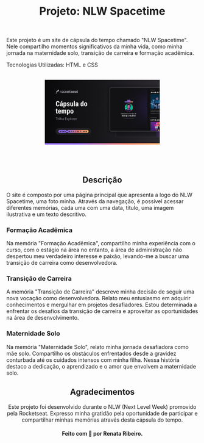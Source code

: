<h1 align="center">Projeto: NLW Spacetime</h1><br>
<p> Este projeto é um site de cápsula do tempo chamado "NLW Spacetime". Nele compartilho momentos significativos da minha vida, como minha jornada na maternidade solo, transição de carreira e formação acadêmica.</p>
Tecnologias Utilizadas: HTML e CSS<br><br>

<p align="center">
    <img src=".github/preview.png" alt="Demonstração do projeto" width="60%" /></p><br><br>
        
<h2 align="center">Descrição</h2>
<p>O site é composto por uma página principal que apresenta a logo do NLW Spacetime, uma foto minha. Através da navegação, é possível acessar diferentes memórias, cada uma com uma data, título, uma imagem ilustrativa e um texto descritivo.</p>

### Formação Acadêmica
<p>Na memória "Formação Acadêmica", compartilho minha experiência com o curso, com o estágio na área no entanto, a área de administração não despertou meu verdadeiro interesse e paixão, levando-me a buscar uma transição de carreira como desenvolvedora.</p>

### Transição de Carreira
<p>A memória "Transição de Carreira" descreve minha decisão de seguir uma nova vocação como desenvolvedora. Relato meu entusiasmo em adquirir conhecimentos e mergulhar em projetos desafiadores. Estou determinada a enfrentar os desafios da transição de carreira e aproveitar as oportunidades na área de desenvolvimento.</p>

### Maternidade Solo
<p>Na memória "Maternidade Solo", relato minha jornada desafiadora como mãe solo. Compartilho os obstáculos enfrentados desde a gravidez conturbada até os cuidados intensos com minha filha. Nessa história destaco a dedicação, o aprendizado e o amor que envolvem a maternidade solo.</p>

<h2 align="center">Agradecimentos</h2>
<p align="center">Este projeto foi desenvolvido durante o NLW (Next Level Week) promovido<br>
    pela Rocketseat. Expresso minha gratidão pela oportunidade de participar e<br>
    compartilhar minhas memórias através desta cápsula do tempo.</p>
<h4 align="center">Feito com 💜 por Renata Ribeiro.</h4><br><br>

